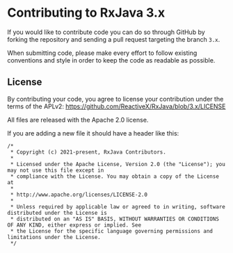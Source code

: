 # Contributing to RxJava 3.x

If you would like to contribute code you can do so through GitHub by forking the repository and sending a pull request targeting the branch `3.x`.

When submitting code, please make every effort to follow existing conventions and style in order to keep the code as readable as possible.

## License

By contributing your code, you agree to license your contribution under the terms of the APLv2: https://github.com/ReactiveX/RxJava/blob/3.x/LICENSE

All files are released with the Apache 2.0 license.

If you are adding a new file it should have a header like this:

```
/*
 * Copyright (c) 2021-present, RxJava Contributors.
 *
 * Licensed under the Apache License, Version 2.0 (the "License"); you may not use this file except in
 * compliance with the License. You may obtain a copy of the License at
 *
 * http://www.apache.org/licenses/LICENSE-2.0
 *
 * Unless required by applicable law or agreed to in writing, software distributed under the License is
 * distributed on an "AS IS" BASIS, WITHOUT WARRANTIES OR CONDITIONS OF ANY KIND, either express or implied. See
 * the License for the specific language governing permissions and limitations under the License.
 */
 ```
